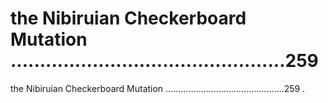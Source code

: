 # the Nibiruian Checkerboard Mutation ...............................................259

the Nibiruian Checkerboard Mutation ...............................................259
.